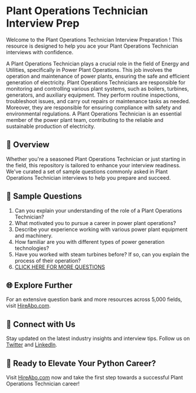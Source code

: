 # Plant Operations Technician Interview Prep

Welcome to the Plant Operations Technician Interview Preparation ! This resource is designed to help you ace your Plant Operations Technician interviews with confidence.

A Plant Operations Technician plays a crucial role in the field of Energy and Utilities, specifically in Power Plant Operations. This job involves the operation and maintenance of power plants, ensuring the safe and efficient generation of electricity. Plant Operations Technicians are responsible for monitoring and controlling various plant systems, such as boilers, turbines, generators, and auxiliary equipment. They perform routine inspections, troubleshoot issues, and carry out repairs or maintenance tasks as needed. Moreover, they are responsible for ensuring compliance with safety and environmental regulations. A Plant Operations Technician is an essential member of the power plant team, contributing to the reliable and sustainable production of electricity.

## 🚀 Overview

Whether you're a seasoned Plant Operations Technician or just starting in the field, this repository is tailored to enhance your interview readiness. We've curated a set of sample questions commonly asked in Plant Operations Technician interviews to help you prepare and succeed.

## 📝 Sample Questions

1. Can you explain your understanding of the role of a Plant Operations Technician?
2. What motivated you to pursue a career in power plant operations?
3. Describe your experience working with various power plant equipment and machinery.
4. How familiar are you with different types of power generation technologies?
5. Have you worked with steam turbines before? If so, can you explain the process of their operation?
6. [CLICK HERE FOR MORE QUESTIONS](https://hireabo.com/job/20_4_3/Plant%20Operations%20Technician)

## 🌐 Explore Further

For an extensive question bank and more resources across 5,000 fields, visit [HireAbo.com](https://www.hireabo.com).

## 📱 Connect with Us

Stay updated on the latest industry insights and interview tips. Follow us on [Twitter](https://twitter.com/hireabo) and [LinkedIn](https://www.linkedin.com/in/hire-abo-3609972a8/).

## 🚀 Ready to Elevate Your Python Career?

Visit [HireAbo.com](https://www.hireabo.com) now and take the first step towards a successful Plant Operations Technician career!